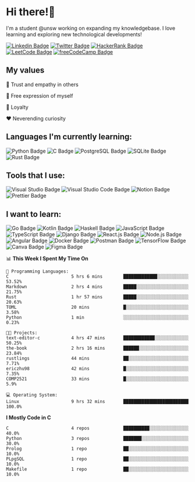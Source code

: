# Hi there!👋

I'm a student @unsw working on expanding my knowledgebase. I love learning and exploring new technological developments!

[//]: # "Following badges were made with help from https://javascript.plainenglish.io/how-to-make-custom-language-badges-for-your-profile-using-shields-io-d2aeaf016b6b"

[![Linkedin Badge](https://img.shields.io/badge/-ericzhu98-0A66C2?logo=linkedin&style=flat)](https://www.linkedin.com/in/ericzhu98/)
[![Twitter Badge](https://img.shields.io/badge/-ericzhu98-1DA1F2?logo=twitter&logoColor=white&style=flat)](https://twitter.com/ericzhu98)
[![HackerRank Badge](https://img.shields.io/badge/-ericzhu98-2EC866?logo=hackerrank&logoColor=white&style=flat)](https://www.hackerrank.com/ericzhu98)
[![LeetCode Badge](https://img.shields.io/badge/-ericzhu98-FFA116?logo=leetcode&logoColor=white&style=flat)](https://leetcode.com/ericzhu98/)
[![freeCodeCamp Badge](https://img.shields.io/badge/-ericzhu98-0A0A23?logo=freecodecamp&logoColor=white&style=flat)](https://www.freecodecamp.org/ericzhu98)

## My values

:blue_heart: Trust and empathy in others

:purple_heart: Free expression of myself

:green_heart: Loyalty

:heart: Neverending curiosity

## Languages I'm currently learning:

![Python Badge](https://img.shields.io/badge/-Python-3776AB?logo=python&logoColor=white&style=flat-square)
![C Badge](https://img.shields.io/badge/-C-A8B9CC?logo=c&logoColor=white&style=flat-square)
![PostgreSQL Badge](https://img.shields.io/badge/-PostgreSQL-336791?logo=postgresql&logoColor=white&style=flat-square)
![SQLite Badge](https://img.shields.io/badge/-SQLite-003B57?logo=sqlite&logoColor=white&style=flat-square)
![Rust Badge](https://img.shields.io/badge/-Rust-000000?logo=rust&style=flat-square)

## Tools that I use:

![Visual Studio Badge](https://img.shields.io/badge/-Visual%20Studio-5C2D91?logo=visual-studio&logoColor=white&style=flat-square)
![Visual Studio Code Badge](https://img.shields.io/badge/-Visual%20Studio%20Code-007ACC?logo=visual-studio-code&logoColor=white&style=flat-square)
![Notion Badge](https://img.shields.io/badge/-Notion-000000?logo=notion&logoColor=white&style=flat-square)
![Prettier Badge](https://img.shields.io/badge/-Prettier-F7B93E?logo=prettier&logoColor=white&style=flat-square)

## I want to learn:

![Go Badge](https://img.shields.io/badge/-Go-00ADD8?logo=go&logoColor=white&style=flat-square)
![Kotlin Badge](https://img.shields.io/badge/-Kotlin-0095D5?logo=kotlin&logoColor=white&style=flat-square)
![Haskell Badge](https://img.shields.io/badge/-Haskell-5D4F85?logo=haskell&logoColor=white&style=flat-square)
![JavaScript Badge](https://img.shields.io/badge/-JavaScript-F7DF1E?logo=javascript&logoColor=white&style=flat-square)
![TypeScript Badge](https://img.shields.io/badge/-TypeScript-3178C6?logo=typescript&logoColor=white&style=flat-square)
![Django Badge](https://img.shields.io/badge/-Django-092E20?logo=django&logoColor=white&style=flat-square)
![React.js Badge](https://img.shields.io/badge/-ReactJs-61DAFB?logo=react&logoColor=white&style=flat-square)
![Node.js Badge](https://img.shields.io/badge/-Node.js-339933?logo=node.js&logoColor=white&style=flat-square)
![Angular Badge](https://img.shields.io/badge/-Angular-DD0031?logo=angular&logoColor=white&style=flat-square)
![Docker Badge](https://img.shields.io/badge/-Docker-2496ED?logo=docker&logoColor=white&style=flat-square)
![Postman Badge](https://img.shields.io/badge/-Postman-FF6C37?logo=postman&logoColor=white&style=flat-square)
![TensorFlow Badge](https://img.shields.io/badge/-TensorFlow-FF6F00?logo=tensorflow&logoColor=white&style=flat-square)
![Canva Badge](https://img.shields.io/badge/-Canva-00C4CC?logo=canva&logoColor=white&style=flat-square)
![Figma Badge](https://img.shields.io/badge/-Figma-F24E1E?logo=figma&logoColor=white&style=flat-square)

<!--START_SECTION:waka-->

📊 **This Week I Spent My Time On**

```text
💬 Programming Languages:
C                        5 hrs 6 mins        █████████████░░░░░░░░░░░░   53.52%
Markdown                 2 hrs 4 mins        █████░░░░░░░░░░░░░░░░░░░░   21.75%
Rust                     1 hr 57 mins        █████░░░░░░░░░░░░░░░░░░░░   20.63%
TOML                     20 mins             █░░░░░░░░░░░░░░░░░░░░░░░░   3.58%
Python                   1 min               ░░░░░░░░░░░░░░░░░░░░░░░░░   0.23%

🐱‍💻 Projects:
text-editor-c            4 hrs 47 mins       ████████████░░░░░░░░░░░░░   50.25%
the-book                 2 hrs 16 mins       ██████░░░░░░░░░░░░░░░░░░░   23.84%
rustlings                44 mins             ██░░░░░░░░░░░░░░░░░░░░░░░   7.71%
ericzhu98                42 mins             █░░░░░░░░░░░░░░░░░░░░░░░░   7.35%
COMP2521                 33 mins             █░░░░░░░░░░░░░░░░░░░░░░░░   5.9%

💻 Operating System:
Linux                    9 hrs 32 mins       █████████████████████████   100.0%

```

**I Mostly Code in C**

```text
C                        4 repos             ██████████░░░░░░░░░░░░░░░   40.0%
Python                   3 repos             ███████░░░░░░░░░░░░░░░░░░   30.0%
Prolog                   1 repo              ██░░░░░░░░░░░░░░░░░░░░░░░   10.0%
PLpgSQL                  1 repo              ██░░░░░░░░░░░░░░░░░░░░░░░   10.0%
Makefile                 1 repo              ██░░░░░░░░░░░░░░░░░░░░░░░   10.0%

```

<!--END_SECTION:waka-->
